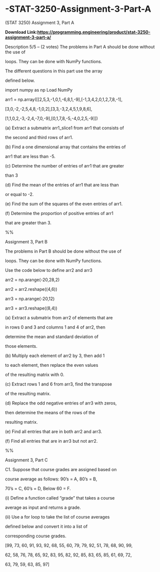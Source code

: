 # -STAT-3250-Assignment-3-Part-A
 (STAT 3250) Assignment 3, Part A

**Download Link:https://programming.engineering/product/stat-3250-assignment-3-part-a/**

Description
5/5 – (2 votes)
The problems in Part A should be done without the use of

loops. They can be done with NumPy functions.

The different questions in this part use the array

defined below.

import numpy as np Load NumPy

arr1 = np.array([[2,5,3,-1,0,1,-6,8,1,-9],[-1,3,4,2,0,1,2,7,8,-1],

[3,0,-2,-2,5,4,8,-1,0,2],[3,3,-3,2,4,5,1,9,8,6],

[1,1,0,2,-3,-2,4,-7,0,-9],[0,1,7,8,-5,-4,0,2,5,-9]])

(a) Extract a submatrix arr1_slice1 from arr1 that consists of

the second and third rows of arr1.

(b) Find a one dimensional array that contains the entries of

arr1 that are less than -5.

(c) Determine the number of entries of arr1 that are greater

than 3

(d) Find the mean of the entries of arr1 that are less than

or equal to -2.

(e) Find the sum of the squares of the even entries of arr1.

(f) Determine the proportion of positive entries of arr1

that are greater than 3.

%%

Assignment 3, Part B

The problems in Part B should be done without the use of

loops. They can be done with NumPy functions.

Use the code below to define arr2 and arr3

arr2 = np.arange(-20,28,2)

arr2 = arr2.reshape((4,6))

arr3 = np.arange(-20,12)

arr3 = arr3.reshape((8,4))

(a) Extract a submatrix from arr2 of elements that are

in rows 0 and 3 and columns 1 and 4 of arr2, then

determine the mean and standard deviation of

those elements.

(b) Multiply each element of arr2 by 3, then add 1

to each element, then replace the even values

of the resulting matrix with 0.

(c) Extract rows 1 and 6 from arr3, find the transpose

of the resulting matrix.

(d) Replace the odd negative entries of arr3 with zeros,

then determine the means of the rows of the

resulting matrix.

(e) Find all entries that are in both arr2 and arr3.

(f) Find all entries that are in arr3 but not arr2.

%%

Assignment 3, Part C

C1. Suppose that course grades are assigned based on

course average as follows: 90’s = A, 80’s = B,

70’s = C, 60’s = D, Below 60 = F.

(i) Define a function called “grade” that takes a course

average as input and returns a grade.

(ii) Use a for loop to take the list of course averages

defined below and convert it into a list of

corresponding course grades.

[99, 73, 60, 91, 93, 92, 68, 55, 60, 79, 79, 92, 51, 78, 68, 90, 99,

62, 58, 76, 78, 65, 92, 83, 95, 82, 92, 85, 83, 65, 85, 61, 69, 72,

63, 79, 59, 63, 85, 97]

